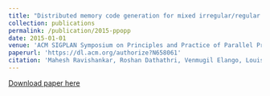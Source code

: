 ```yaml
---
title: "Distributed memory code generation for mixed irregular/regular computations"
collection: publications
permalink: /publication/2015-ppopp
date: 2015-01-01
venue: 'ACM SIGPLAN Symposium on Principles and Practice of Parallel Programming (PPoPP)'
paperurl: 'https://dl.acm.org/authorize?N658061'
citation: 'Mahesh Ravishankar, Roshan Dathathri, Venmugil Elango, Louis-Noel Pouchet, J Ramanujam, Atanas Rountev, P Sadayappan, “Distributed memory code generation for mixed irregular/regular computations,” Proceedings of the 20th ACM SIGPLAN Symposium on Principles and Practice of Parallel Programming (PPoPP), January 2015.'
---
```

[Download paper here](https://dl.acm.org/authorize?N658061)
